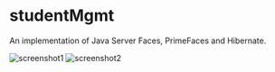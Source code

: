# studentMgmt
An implementation of Java Server Faces, PrimeFaces and Hibernate.

![screenshot1](https://user-images.githubusercontent.com/30178891/49438945-cda1ee80-f7d0-11e8-95f8-428ac668f15a.png)
![screenshot2](https://user-images.githubusercontent.com/30178891/49439001-f629e880-f7d0-11e8-9291-d59850cea675.png)
